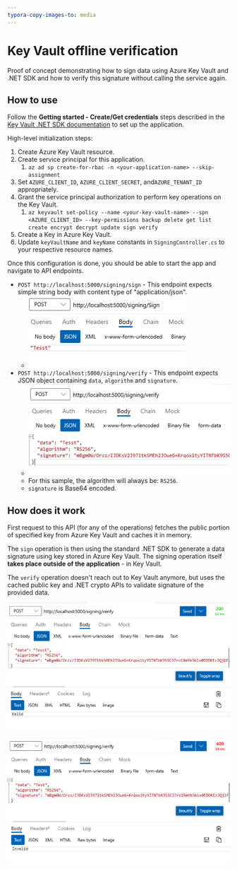```yaml
---
typora-copy-images-to: media
---
```


# Key Vault offline verification
Proof of concept demonstrating how to sign data using Azure Key Vault and .NET SDK and how to verify this signature without calling the service again.



## How to use

Follow the **Getting started - Create/Get credentials** steps described in the [Key Vault .NET SDK documentation](https://docs.microsoft.com/en-us/dotnet/api/overview/azure/security.keyvault.keys-readme) to set up the application. 

High-level initialization steps:

1. Create Azure Key Vault resource.
2. Create service principal for this application.
   1. `az ad sp create-for-rbac -n <your-application-name> --skip-assignment`
3. Set `AZURE_CLIENT_ID`, `AZURE_CLIENT_SECRET`, and`AZURE_TENANT_ID` appropriately.
4. Grant the service principal authorization to perform key operations on the Key Vault.
   1. `az keyvault set-policy --name <your-key-vault-name> --spn <AZURE_CLIENT_ID> --key-permissions backup delete get list create encrypt decrypt update sign verify`
5. Create a Key in Azure Key Vault.
6. Update `keyVaultName` and `keyName` constants in `SigningController.cs` to your respective resource names.

Once this configuration is done, you should be able to start the app and navigate to API endpoints.

* `POST http://localhost:5000/signing/sign` - This endpoint expects simple string body with content type of "application/json".
  * ![POST to sign expects string](media/image-20210513093453349.png)
* `POST http://localhost:5000/signing/verify` - This endpoint expects JSON object containing `data`, `algorithm` and `signature`. 
  * ![POST to verify](media/image-20210513093609205.png)
  * For this sample, the algorithm will always be: `RS256`.
  * `signature` is Base64 encoded.

## How does it work

First request to this API (for any of the operations) fetches the public portion of specified key from Azure Key Vault and caches it in memory.

The `sign` operation is then using the standard .NET SDK to generate a data signature using key stored in Azure Key Vault. The signing operation itself **takes place outside of the application** - in Key Vault.

The `verify` operation doesn't reach out to Key Vault anymore, but uses the cached public key and .NET crypto APIs to validate signature of the provided data.

![Valid result](media/image-20210513094345204.png)

![Invalid verification](media/image-20210513094455647.png)

